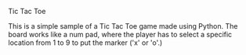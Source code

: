 Tic  Tac Toe


This is a simple sample of a Tic Tac Toe game made using Python. The board works like a num pad, where the player has to  select a specific location from 1 to 9 to put the marker ('x' or 'o'.)
